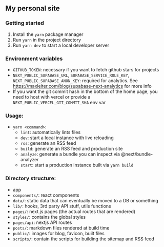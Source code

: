 ## My personal site

### Getting started
1. Install the `yarn` package manager
2. Run `yarn` in the project directory
3. Run `yarn dev` to start a local developer server


### Environment variables
- `GITHUB_TOKEN`: necessary if you want to fetch github stars for projects
- `NEXT_PUBLIC_SUPABASE_URL`, `SUPABASE_SERVICE_ROLE_KEY`, `NEXT_PUBLIC_SUPABASE_ANON_KEY`: required for analytics. See https://maxleiter.com/blog/supabase-next-analytics for more info
- If you want the git commit hash in the bottom of the home page, you need to host with vercel or provide a `NEXT_PUBLIC_VERCEL_GIT_COMMIT_SHA` env var


### Usage:
- `yarn <command>`:
    - `lint`: automatically lints files
    - `dev`: start a local instance with live reloading
    - `rss`: generate an RSS feed
    - `build`: generate an RSS feed and production site
    - `analyze`: generate a bundle you can inspect via @next/bundle-analyzer
    - `start`: start a production instance built via `yarn build`

### Directory structure:
- app
 - `components/`: react components
 - `data/`: static data that can eventually be moved to a DB or something
 - `lib/`: hooks, 3rd party API stuff, utils functions
 - `pages/`: next.js pages (the actual routes that are rendered)
 - `styles/`: contains the global styles
- `pages/api`: nextjs API routes
- `posts/`: markdown files rendered at build time
- `public/`: images for blog, favicon, built files
- `scripts/`: contain the scripts for building the sitemap and RSS feed
